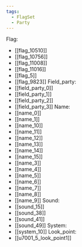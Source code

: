 ```yaml
---
tags:
  - FlagSet
  - Party
---
```

Flag:
- [[flag_10510]]
- [[flag_10756]]
- [[flag_11008]]
- [[flag_11016]]
- [[flag_5]]
- [[flag_9823]]
Field_party:
- [[field_party_0]]
- [[field_party_1]]
- [[field_party_2]]
- [[field_party_3]]
Name:
- [[name_0]]
- [[name_1]]
- [[name_10]]
- [[name_11]]
- [[name_12]]
- [[name_13]]
- [[name_14]]
- [[name_15]]
- [[name_3]]
- [[name_4]]
- [[name_5]]
- [[name_6]]
- [[name_7]]
- [[name_8]]
- [[name_9]]
Sound:
- [[sound_15]]
- [[sound_38]]
- [[sound_41]]
- [[sound_49]]
System:
- [[system_10]]
Look_point:
- [[u7001_5_look_point1]]
